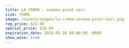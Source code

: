 ```yaml
---
title: LA CREMA - sonoma pinot noir
size: 750ML
image: /assets/images/la-crema-sonoma-pinot-noir.png
reg_price: $22.99
special_price: $18.99
expiration_date: 2018-05-16 00:00:00 -0600
show_wine: true
---
```



